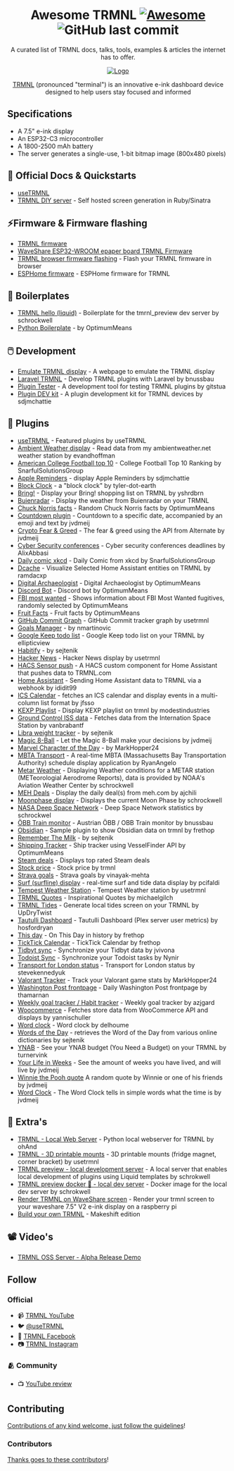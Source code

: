 <div align="center">

<!-- title -->

<!--lint ignore no-dead-urls-->

# Awesome TRMNL [![Awesome](https://awesome.re/badge.svg)](https://awesome.re) ![GitHub last commit](https://img.shields.io/github/last-commit/eindpunt/awesome-trmnl)


<!-- subtitle -->

A curated list of TRMNL docs, talks, tools, examples & articles the internet has to offer.
<!-- image -->
<a href="https://usetrmnl.com" target="_blank" rel="noopener noreferrer">
<picture>
  <source srcset="logo--white@512px.png" media="(prefers-color-scheme: dark)">
  <source srcset="logo--black@512px.png" media="(prefers-color-scheme: light)">
  
  <img src="logo--black@512px.png" alt="Logo">
</picture>
</a>

<!-- description -->
[TRMNL](https://usetrmnl.com/) (pronounced "terminal") is an innovative e-ink dashboard device designed to help users stay focused and informed
</div>

<!-- TOC -->

## Specifications
- A 7.5" e-ink display
- An ESP32-C3 microcontroller
- A 1800-2500 mAh battery
- The server generates a single-use, 1-bit bitmap image (800x480 pixels)

<!-- CONTENT -->

## 📄 Official Docs & Quickstarts
- [useTRMNL](https://docs.usetrmnl.com/)
- [TRMNL DIY server](https://github.com/usetrmnl/byos_sinatra) - Self hosted screen generation in Ruby/Sinatra

## ⚡Firmware & Firmware flashing
- [TRMNL firmware](https://github.com/usetrmnl/firmware)
- [WaveShare ESP32-WROOM epaper board TRMNL Firmware](https://github.com/JayJay1989/firmware)
- [TRMNL browser firmware flashing](https://usetrmnl.com/flash) - Flash your TRMNL firmware in browser
- [ESPHome firmware](https://github.com/jesserockz/esphome-trmnl) - ESPHome firmware for TRMNL


## 🔨 Boilerplates
- [TRMNL hello (liquid)](https://github.com/schrockwell/trmnl-hello) - Boilerplate for the tmrnl_preview dev server by schrockwell
- [Python Boilerplate](https://github.com/OptimumMeans/TRMNL-Boilerplate) - by OptimumMeans

## 🖱️ Development
- [Emulate TRMNL display](https://github.com/jackmawer/virtual-trmnl) - A webpage to emulate the TRMNL display
- [Laravel TRMNL](https://github.com/bnussbau/laravel-trmnl) - Develop TRMNL plugins with Laravel by bnussbau
- [Plugin Tester](https://github.com/gitstua/trmnl-plugin-dev) - A development tool for testing TRMNL plugins by gitstua
- [Plugin DEV kit](https://github.com/sdjmchattie/trmnl-plugin-dev-kit) - A plugin development kit for TRMNL devices by sdjmchattie

## 🔌 Plugins
- [useTRMNL](https://github.com/usetrmnl/plugins) - Featured plugins by useTRMNL
- [Ambient Weather display](https://github.com/evandhoffman/trmnl-pws) - Read data from my ambientweather.net weather station by evandhoffman
- [American College Football top 10](https://github.com/SnarfulSolutionsGroup/TRMNL-Plugins/blob/main/TRMNL_CFB.md) - College Football Top 10 Ranking by SnarfulSolutionsGroup
- [Apple Reminders](https://github.com/sdjmchattie/trmnl-apple-reminders) - display Apple Reminders by sdjmchattie
- [Block Clock](https://github.com/tyler-dot-earth/trmnl-notblockclock) - a "block clock" by tyler-dot-earth
- [Bring!](https://github.com/yshrdbrn/trmnl-bring-plugin) - Display your Bring! shopping list on TRMNL by yshrdbrn
- [Buienradar](https://github.com/Akisame-AI/TRMNL_buienradar) - Display the weather from Buienradar on your TRMNL
- [Chuck Norris facts](https://github.com/OptimumMeans/TRMNL-Chuck-Norris) - Random Chuck Norris facts by OptimumMeans
- [Countdown plugin](https://github.com/jvdmeij/trmnl-countdown) - Countdown to a specific date, accompanied by an emoji and text by jvdmeij
- [Crypto Fear & Greed](https://github.com/jvdmeij/trmnl-crypto-fear-and-greed) - The fear & greed using the API from Alternate by jvdmeij
- [Cyber Security conferences](https://github.com/AlixAbbasi/TRMNL-Sec-Deadlines) - Cyber security conferences deadlines by AlixAbbasi
- [Daily comic xkcd](https://github.com/SnarfulSolutionsGroup/TRMNL-Plugins/blob/main/TRMNL_Comic.md) - Daily Comic from xkcd by SnarfulSolutionsGroup
- [Dcache](https://github.com/ramdacxp/dcache) - Visualize Selected Home Assistant entities on TRMNL by ramdacxp
- [Digital Archaeologist](https://github.com/OptimumMeans/TRMNL-Digital-Archaeologist) - Digital Archaeologist by OptimumMeans
- [Discord Bot](https://github.com/OptimumMeans/TRMNL-Discord-Bot) - Discord bot by OptimumMeans
- [FBI most wanted](https://github.com/OptimumMeans/TRMNL-FBI-Most-Wanted) - Shows information about FBI Most Wanted fugitives, randomly selected by OptimumMeans
- [Fruit Facts](https://github.com/OptimumMeans/TRMNL-Fruit-Facts) - Fruit facts by OptimumMeans
- [GitHub Commit Graph](https://github.com/usetrmnl/plugins/tree/master/lib/github_commit_graph) - GitHub Commit tracker graph by usetrmnl
- [Goals Manager](https://github.com/nmartinovic/trmnl-goals-manager) - by nmartinovic
- [Google Keep todo list](https://github.com/ellipticview/trmnl-google-keep) - Google Keep todo list on your TRMNL by ellipticview
- [Habitify](https://github.com/sejtenik/trmnl-habitify-plugin) - by sejtenik
- [Hacker News](https://github.com/usetrmnl/plugins/tree/master/lib/hacker_news) - Hacker News display by usetrmnl
- [HACS Sensor push](https://github.com/gitstua/trmnl-sensor-push) - A HACS custom component for Home Assistant that pushes data to TRMNL.com
- [Home Assistant](https://github.com/ididit99/useTRMNL-Home-Assistant) - Sending Home Assistant data to TRMNL via a webhook by ididit99
- [ICS Calendar](https://github.com/jfsso/trmnl-calendar) - fetches an ICS calendar and display events in a multi-column list format by jfsso
- [KEXP Playlist](https://github.com/modestindustries/TRMNL-Projects/tree/main/TRMNL-KEXP-Playlist) - Display KEXP playlist on trmnl by modestindustries
- [Ground Control ISS data](https://github.com/vanbrabantf/Ground-Control-TRMNL) - Fetches data from the Internation Space Station by vanbrabantf
- [Libra weight tracker](https://github.com/sejtenik/trmnl-libra-cloud-plugin) - by sejtenik
- [Magic 8-Ball](https://github.com/jvdmeij/trmnl-magic-8-ball) - Let the Magic 8-Ball make your decisions by jvdmeij
- [Marvel Character of the Day](https://github.com/MarkHopper24/Marvel-Character-of-the-Day/) - by MarkHopper24
- [MBTA Transport](https://github.com/RyanAngelo/trmnl-mbta) - A real-time MBTA (Massachusetts Bay Transportation Authority) schedule display application by RyanAngelo
- [Metar Weather](https://github.com/schrockwell/trmnl-metar) - Displaying Weather conditions for a METAR station (METeorologial Aerodrome Reports), data is provided by NOAA's Aviation Weather Center by schrockwell
- [MEH Deals](https://github.com/ajchili/meh-deals-trmnl-plugin) - Display the daily deal(s) from meh.com by ajchili
- [Moonphase display](https://github.com/schrockwell/trmnl-moonphase) - Displays the current Moon Phase by schrockwell
- [NASA Deep Space Network](https://github.com/schrockwell/trmnl-dsn) - Deep Space Network statistics by schrockwel
- [ÖBB Train monitor](https://github.com/bnussbau/trmnl-train-monitor) - Austrian ÖBB / OBB Train monitor by bnussbau
- [Obsidian](https://github.com/frethop/obsidian-TRMNL) - Sample plugin to show Obsidian data on trmnl by frethop
- [Remember The Milk](https://github.com/sejtenik/trmnl-rtm-plugin) - by sejtenik
- [Shipping Tracker](https://github.com/OptimumMeans/TRMNL-Ship-Tracker) - Ship tracker using VesselFinder API by OptimumMeans
- [Steam deals](https://github.com/subtype-space/trmnl-steam-deals) - Displays top rated Steam deals 
- [Stock price](https://github.com/usetrmnl/plugins/tree/master/lib/stock_price) - Stock price by trmnl
- [Strava goals](https://github.com/vinayak-mehta/trmnl-strava-goals) - Strava goals by vinayak-mehta
- [Surf (surfline) display](https://github.com/pcifaldi/surf_api) - real-time surf and tide data display by pcifaldi
- [Tempest Weather Station](https://github.com/usetrmnl/plugins/tree/master/lib/tempest_weather_station) - Tempest Weather station by usetrmnl
- [TRMNL Quotes](https://github.com/michaelgilch/trmnl-quotes) - Inspirational Quotes by michaelgilch
- [TRMNL Tides](https://github.com/UpDryTwist/trmnl-tides) - Generate local tides screen on your TRMNL by UpDryTwist
- [Tautulli Dashboard](https://github.com/hosfordryan/trmnl-tautulli-dash) - Tautulli Dashboard (Plex server user metrics) by hosfordryan
- [This day](https://github.com/frethop/TRMNL-thisday) - On This Day in history by frethop
- [TickTick Calendar](https://github.com/frethop/TRMNL-ticktick) - TickTick Calendar by frethop
- [Tidbyt sync](https://github.com/jvivona/tidbyt-data) - Synchronize your Tidbyt data by jvivona
- [Todoist Sync](https://github.com/Nynir/trmnl-todoist) - Synchronize your Todoist tasks by Nynir
- [Transport for London status](https://github.com/stevekennedyuk/trmnl-tfl-status) - Transport for London status by stevekennedyuk
- [Valorant Tracker](https://github.com/MarkHopper24/Valorant-Tools) - Track your Valorant game stats by MarkHopper24
- [Washington Post frontpage](https://github.com/thamarnan/TRMNL-NYT) - Daily Washington Post frontpage by thamarnan
- [Weekly goal tracker / Habit tracker](https://github.com/azjgard/trmnl-weekly-goal-tracker) - Weekly goal tracker by azjgard
- [Woocommerce](https://github.com/yannicschuller/trmnl-woocommerce) - Fetches store data from WooCommerce API and displays by yannischuller
- [Word clock](https://github.com/delhoume/trmnl_wordclock) - Word clock by delhoume
- [Words of the Day](https://github.com/sejtenik/trmnl-words-of-the-day-plugin) - retrieves the Word of the Day from various online dictionaries by sejtenik
- [YNAB](https://github.com/turnervink/ynab-for-trmnl) - See your YNAB budget (You Need a Budget) on your TRMNL by turnervink
- [Your Life in Weeks](https://github.com/jvdmeij/trmnl-your-life-in-weeks) - See the amount of weeks you have lived, and will live by jvdmeij
- [Winnie the Pooh quote](https://github.com/jvdmeij/trmnl-winnie-the-pooh) A random quote by Winnie or one of his friends by jvdmeij
- [Word Clock](https://github.com/jvdmeij/trmnl-word-clock) - The Word Clock tells in simple words what the time is by jvdmeij

## 👾 Extra's
- [TRMNL - Local Web Server](https://github.com/ohAnd/trmnlServer) - Python local webserver for TRMNL by ohAnd
- [TRMNL - 3D printable mounts](https://github.com/usetrmnl/mounts) - 3D printable mounts (fridge magnet, corner bracket) by usetrmnl
- [TRMNL preview  - local development server](https://github.com/schrockwell/trmnl_preview) - A local server that enables local development of plugins using Liquid templates by schrokwell
- [TRMNL preview docker 🐳 - local dev server](https://hub.docker.com/r/schrockwell/trmnlp) - Docker image for the local dev server by schrokwell
- [Render TRMNL on WaveShare screen](https://github.com/tobias-theobald/epd-node-trmnl) - Render your trmnl screen to your waveshare 7.5" V2 e-ink display on a raspberry pi
- [Build your own TRMNL](https://github.com/ruohki/makeshift-trmnl) - Makeshift edition
<!-- END CONTENT -->

## 📽️ Video's
- [TRMNL OSS Server - Alpha Release Demo](https://www.youtube.com/watch?v=3xehPW-PCOM)

## Follow

### Official

- 📹 [TRMNL YouTube](https://www.youtube.com/@useTRMNL)
- 🐦 [@useTRMNL](https://x.com/useTRMNL)
- 👤 [TRMNL Facebook](https://www.facebook.com/useTRMNL)
- 📷 [TRMNL Instagram](https://www.instagram.com/usetrmnl/)

### 🫂 Community

- 📺 [YouTube review](https://www.youtube.com/watch?v=eIcZZX10pa4)

## Contributing

[Contributions of any kind welcome, just follow the guidelines](contributing.md)!

### Contributors

[Thanks goes to these contributors](https://github.com/eindpunt/awesome-trmnl/graphs/contributors)!
